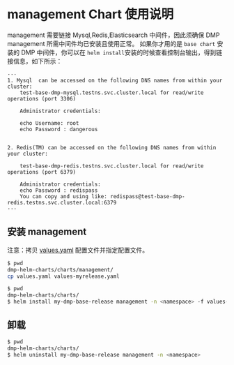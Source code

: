 # management Chart 使用说明
management 需要链接 Mysql,Redis,Elasticsearch 中间件，因此须确保 DMP management 所需中间件均已安装且使用正常。
如果你才用的是 `base chart` 安装的 DMP 中间件，你可以在 `helm install`安装的时候查看控制台输出，得到链接信息，如下所示：

```console
···
1. Mysql  can be accessed on the following DNS names from within your cluster:
    test-base-dmp-mysql.testns.svc.cluster.local for read/write operations (port 3306)

    Administrator credentials:

    echo Username: root
    echo Password : dangerous


2. Redis(TM) can be accessed on the following DNS names from within your cluster:

    test-base-dmp-redis.testns.svc.cluster.local for read/write operations (port 6379)

    Administrator credentials:
    echo Password : redispass
    You can copy and using like: redispass@test-base-dmp-redis.testns.svc.cluster.local:6379
···
```

## 安装 management

注意：拷贝 [values.yaml](./values.yaml) 配置文件并指定配置文件。

```bash
$ pwd
dmp-helm-charts/charts/management/
cp values.yaml values-myrelease.yaml
```

```bash
$ pwd
dmp-helm-charts/charts/
$ helm install my-dmp-base-release management -n <namespace> -f values-myrelease.yaml
```

## 卸载
```bash
$ pwd
dmp-helm-charts/charts/
$ helm uninstall my-dmp-base-release management -n <namespace>
```


